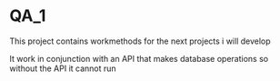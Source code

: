 # QA_1

This project contains workmethods for the next projects i will develop

It work in conjunction with an API that makes database operations so without the API it cannot run

